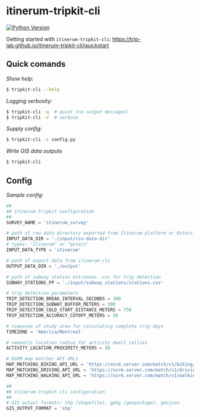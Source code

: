 
# itinerum-tripkit-cli

[![Python Version](https://img.shields.io/badge/Python-3.6%7C3.7-blue.svg?style=flat-square)]()

Getting started with `itinerum-tripkit-cli`: https://trip-lab.github.io/itinerum-tripkit-cli/quickstart


## Quick comands
*Show help:*
```bash
$ tripkit-cli --help
```

*Logging verbosity:*
```bash
$ tripkit-cli -q  # quiet (no output messages)
$ tripkit-cli -v  # verbose
```

*Supply config:*
```bash
$ tripkit-cli -c config.py
```

*Write GIS data outputs*
```bash
$ tripkit-cli
```

## Config
*Sample config:*

```python
##
## itinerum-tripkit configuration
##
SURVEY_NAME = 'itinerum_survey'

# path of raw data directory exported from Itinerum platform or Qstarz
INPUT_DATA_DIR = './input/csv-data-dir'
# types: "itinerum" or "qstarz"
INPUT_DATA_TYPE = 'itinerum'

# path of export data from itinerum-cli
OUTPUT_DATA_DIR = './output'

# path of subway station entrances .csv for trip detection
SUBWAY_STATIONS_FP = './input/subway_stations/stations.csv'

# trip detection parameters
TRIP_DETECTION_BREAK_INTERVAL_SECONDS = 300
TRIP_DETECTION_SUBWAY_BUFFER_METERS = 300
TRIP_DETECTION_COLD_START_DISTANCE_METERS = 750
TRIP_DETECTION_ACCURACY_CUTOFF_METERS = 50

# timezone of study area for calculating complete trip days
TIMEZONE = 'America/Montreal'

# semantic location radius for activity dwell tallies
ACTIVITY_LOCATION_PROXIMITY_METERS = 50

# OSRM map matcher API URLs
MAP_MATCHING_BIKING_API_URL = 'https://osrm.server.com/match/v1/biking/'
MAP_MATCHING_DRIVING_API_URL = 'https://osrm.server.com/match/v1/driving/'
MAP_MATCHING_WALKING_API_URL = 'https://osrm.server.com/match/v1/walking/'

##
## itinerum-tripkit-cli configuration
##
# GIS output formats: shp (shapefile), gpkg (geopackage), geojson
GIS_OUTPUT_FORMAT = 'shp'

```
